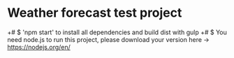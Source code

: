 # Weather forecast test project
 +# $ 'npm start' to install all dependencies and build dist with gulp
 +# $ You need node.js to run this project, please download your version here -> https://nodejs.org/en/